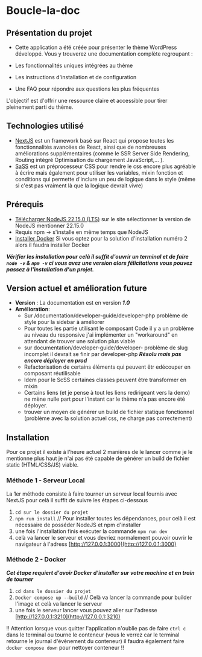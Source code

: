 # Boucle-la-doc

## Présentation du projet

- Cette application a été créée pour présenter le thème WordPress développé. Vous y trouverez une documentation complète regroupant :

- Les fonctionnalités uniques intégrées au thème

- Les instructions d'installation et de configuration

- Une FAQ pour répondre aux questions les plus fréquentes

L'objectif est d'offrir une ressource claire et accessible pour tirer pleinement parti du thème.

## Technologies utilisé

- [NextJS](https://nextjs.org/) est un framework basé sur React qui propose toutes les fonctionnalités avancées de React, ainsi que de nombreuses améliorations supplémentaires (comme le SSR Server Side Rendering, Routing intégré Optimisation du chargement JavaScript,... ).
- [SaSS](https://sass-lang.com/documentation/breaking-changes/import/) est un préprocesseur CSS pour rendre le css encore plus agréable à écrire mais également pour utiliser les variables, mixin fonction et conditions qui permette d'inclure un peu de logique dans le style (même si c'est pas vraiment là que la logique devrait vivre)

## Prérequis

- [Télécharger NodeJS 22.15.0 (LTS)](https://nodejs.org/en/download/current) sur le site sélectionner la version de NodeJS mentionner 22.15.0
- Requis npm -> s'installe en même temps que NodeJS
- [Installer Docker](https://docs.docker.com/engine/install/) Si vous optez pour la solution d'installation numéro 2 alors il faudra installer Docker

**_Vérifier les installation pour celà il suffit d'ouvrir un terminal et de faire `node -v` & `npm -v` ci vous avez une version alors félicitations vous pouvez passez à l'installation d'un projet._**

## Version actuel et amélioration future

- **Version** : La documentation est en version **_1.0_**
- **Amélioration**:
  - Sur /documentation/developer-guide/developer-php problème de style pour la sidebar à améliorer
  - Pour toutes les partie utilisant le composant Code il y a un problème au niveau du responsive j'ai implémenter un "workaround" en attendant de trouver une solution plus viable
  - sur documentation/developer-guide/developer- problème de slug incomplet il devrait se finir par developer-php **_Résolu mais pas encore déployer en prod_**
  - Refactorisation de certains éléments qui peuvent êtr edécouper en composant réutilisable
  - Idem pour le ScSS certaines classes peuvent être transformer en mixin
  - Certains liens (et je pense à tout les liens redirigeant vers la demo) ne mène nulle part pour l'instant car le thème n'a pas encore été déployer.
  - trouver un moyen de générer un build de fichier statique fonctionnel (problème avec la solution actuel css, ne charge pas correctement)

## Installation

Pour ce projet il existe à l'heure actuel 2 manières de le lancer comme je le mentionne plus haut je n'ai pas été capable de générer un build de fichier static (HTML/CSS/JS) viable.

### Méthode 1 - Serveur Local

La 1er méthode consiste à faire tourner un serveur local fournis avec NextJS pour celà il suffit de suivre les étapes ci-dessous

1. `cd sur le dossier du projet`
2. `npm run install` // Pour installer toutes les dépendances, pour celà il est nécessaire de posséder NodeJS et npm d'installer
3. une fois l'installation finis exécuter la commande `npm run dev`
4. celà va lancer le serveur et vous devriez normalement pouvoir ouvrir le navigateur à l'adress [http://127.0.0.1:3000](http://127.0.0.1:3000)

### Méthode 2 - Docker

**_Cet étape requiert d'avoir Docker d'installer sur votre machine et en train de tourner_**

1. `cd dans le dossier du projet`
2. `Docker compose up --build` // Celà va lancer la commande pour builder l'image et celà va lancer le serveur
3. une fois le serveur lancer vous pouvez aller sur l'adresse [http://127.0.0.1:3210](http://127.0.0.1:3210)

!! Attention lorsque vous quitter l'application n'oublie pas de faire `ctrl c` dans le terminal ou tourne le conteneur (vous le verrez car le terminal retourne le journal d'évènement du conteneur) il faudra également faire `docker compose down` pour nettoyer conteneur !!

